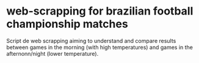 # web-scrapping for brazilian football championship matches

Script de web scrapping aiming to understand and compare results between games in the morning (with high temperatures) and games in the afternonn/night (lower temperature).
